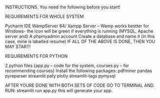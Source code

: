 INSTRUCTIONS.
You need the following before you start!


REQUIREMENTS FOR WHOLE SYSTEM

Pycharm IDE
WampServer 64/ Xampp Server – Wamp works bestter for Windows- the icon will be green if everything is running (MYSQL, Apache server and)
A phpmyadmin account
Create a database and name it (in this case, mine is labelled resume)
IF ALL OF THE ABOVE IS DONE, THEN YOU MAY START!

REQUIREMENTS FOR PYTHON

2 python files {app.py – code for the system, courses.py – for recommending courses}
Install the following packages:
pdfminer
pandas
pyreparser
streamlit
pafy 
plotly
streamlit-tags
pymysql

AFTER YOURE DONE WITH BOTH SETS OF CODE
GO TO TERMINAL AND RUN: streamlit run app.py 
this will generate your app.
